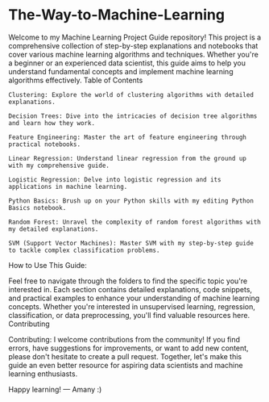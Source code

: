 # The-Way-to-Machine-Learning

Welcome to my Machine Learning Project Guide repository! This project is a comprehensive collection of step-by-step explanations and notebooks that cover various machine learning algorithms and techniques. Whether you're a beginner or an experienced data scientist, this guide aims to help you understand fundamental concepts and implement machine learning algorithms effectively.
Table of Contents

    Clustering: Explore the world of clustering algorithms with detailed explanations.

    Decision Trees: Dive into the intricacies of decision tree algorithms and learn how they work.

    Feature Engineering: Master the art of feature engineering through practical notebooks.

    Linear Regression: Understand linear regression from the ground up with my comprehensive guide.

    Logistic Regression: Delve into logistic regression and its applications in machine learning.

    Python Basics: Brush up on your Python skills with my editing Python Basics notebook.

    Random Forest: Unravel the complexity of random forest algorithms with my detailed explanations.

    SVM (Support Vector Machines): Master SVM with my step-by-step guide to tackle complex classification problems.

How to Use This Guide:

Feel free to navigate through the folders to find the specific topic you're interested in. Each section contains detailed explanations, code snippets, and practical examples to enhance your understanding of machine learning concepts. Whether you're interested in unsupervised learning, regression, classification, or data preprocessing, you'll find valuable resources here.
Contributing

Contributing:
I welcome contributions from the community! If you find errors, have suggestions for improvements, or want to add new content, please don't hesitate to create a pull request. Together, let's make this guide an even better resource for aspiring data scientists and machine learning enthusiasts.

Happy learning!
— Amany :)
